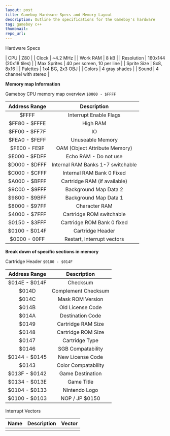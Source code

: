 ```yaml
---
layout: post
title: Gameboy Hardware Specs and Memory Layout
description: Outline the specifications for the Gameboy's hardware
tag: gameboy c++
thumbnail:
repo_url:
---
```


Hardware Specs

| CPU         | Z80                        |
| Clock       | ~4.2 MHz                   |
| Work RAM    | 8 kB                       |
| Resolution  | 160x144 (20x18 tiles)      |
| Max Sprites | 40 per screen, 10 per line |
| Sprite Size | 8x8, 8x16                  |
| Palettes    | 1x4 BG, 2x3 OBJ            |
| Colors      | 4 gray shades              |
| Sound       | 4 channel with stereo      |

**Memory map Information**

Gameboy CPU memory map overview `$0000 - $FFFF`

|  Address Range      |  Description                      |
| :-------------: | :-------------------------------: |
| $FFFF           | Interrupt Enable Flags            |
| $FF80 - $FFFE   | High RAM                          |
| $FF00 - $FF7F   | IO                                |
| $FEA0 - $FEFF   | Unuseable Memory                  |
| $FE00 - FE9F    | OAM (Object Attribute Memory)     |
| $E000 - $FDFF   | Echo RAM - Do not use             |
| $D000 - $DFFF   | Internal RAM Banks 1-7 switchable |
| $C000 - $CFFF   | Internal RAM Bank 0 Fixed         |
| $A000 - $BFFF   | Cartridge RAM (if available)      |
| $9C00 - $9FFF   | Background Map Data 2             |
| $9800 - $9BFF   | Background Map Data 1             |
| $8000 - $97FF   | Character RAM                     |
| $4000 - $7FFF   | Cartridge ROM switchable          |
| $0150 - $3FFF   | Cartridge ROM Bank 0 fixed        |
| $0100 - $014F   | Cartridge Header                  |
| $0000 - 00FF    | Restart, Interrupt vectors        |


**Break down of specific sections in memory**

Cartridge Header `$0100 - $014F`

|  Address Range  |  Description        |
| :-------------: | :-----------------: |
| $014E - $014F   | Checksum            |
| $014D           | Complement Checksum |
| $014C           | Mask ROM Version    |
| $014B           | Old License Code    |
| $014A           | Destination Code    |
| $0149           | Cartridge RAM Size  |
| $0148           | Cartridge ROM Size  |
| $0147           | Cartridge Type      |
| $0146           | SGB Compatability   |
| $0144 - $0145   | New License Code    |
| $0143           | Color Compatability |
| $013F - $0142   | Game Destination    |
| $0134 - $013E   | Game Title          |
| $0104 - $0133   | Nintendo Logo       |
| $0100 - $0103   | NOP / JP $0150      |

Interrupt Vectors

|  Name  |  Description  |  Vector  |
| :----: | :-----------: | :------: |
|        |               |          |
